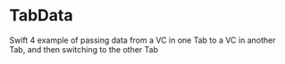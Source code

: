 # TabData

Swift 4 example of passing data from a VC in one Tab to a VC in another Tab, and then switching to the other Tab
